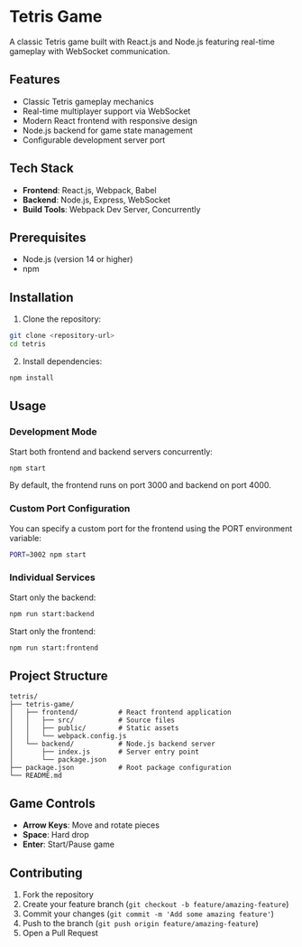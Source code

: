 # Tetris Game

A classic Tetris game built with React.js and Node.js featuring real-time gameplay with WebSocket communication.

## Features

- Classic Tetris gameplay mechanics
- Real-time multiplayer support via WebSocket
- Modern React frontend with responsive design
- Node.js backend for game state management
- Configurable development server port

## Tech Stack

- **Frontend**: React.js, Webpack, Babel
- **Backend**: Node.js, Express, WebSocket
- **Build Tools**: Webpack Dev Server, Concurrently

## Prerequisites

- Node.js (version 14 or higher)
- npm

## Installation

1. Clone the repository:
```bash
git clone <repository-url>
cd tetris
```

2. Install dependencies:
```bash
npm install
```

## Usage

### Development Mode

Start both frontend and backend servers concurrently:

```bash
npm start
```

By default, the frontend runs on port 3000 and backend on port 4000.

### Custom Port Configuration

You can specify a custom port for the frontend using the PORT environment variable:

```bash
PORT=3002 npm start
```

### Individual Services

Start only the backend:
```bash
npm run start:backend
```

Start only the frontend:
```bash
npm run start:frontend
```

## Project Structure

```
tetris/
├── tetris-game/
│   ├── frontend/          # React frontend application
│   │   ├── src/           # Source files
│   │   ├── public/        # Static assets
│   │   └── webpack.config.js
│   └── backend/           # Node.js backend server
│       ├── index.js       # Server entry point
│       └── package.json
├── package.json           # Root package configuration
└── README.md
```

## Game Controls

- **Arrow Keys**: Move and rotate pieces
- **Space**: Hard drop
- **Enter**: Start/Pause game

## Contributing

1. Fork the repository
2. Create your feature branch (`git checkout -b feature/amazing-feature`)
3. Commit your changes (`git commit -m 'Add some amazing feature'`)
4. Push to the branch (`git push origin feature/amazing-feature`)
5. Open a Pull Request